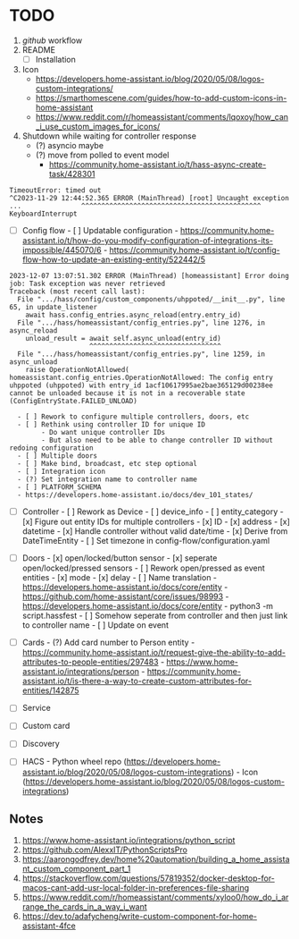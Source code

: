 # TODO

1. _github_ workflow
2. README
   - [ ] Installation
4. Icon
   - https://developers.home-assistant.io/blog/2020/05/08/logos-custom-integrations/
   - https://smarthomescene.com/guides/how-to-add-custom-icons-in-home-assistant
   - https://www.reddit.com/r/homeassistant/comments/lqoxoy/how_can_i_use_custom_images_for_icons/
5. Shutdown while waiting for controller response
   - (?) asyncio maybe
   - (?) move from polled to event model
     - https://community.home-assistant.io/t/hass-async-create-task/428301
```
TimeoutError: timed out
^C2023-11-29 12:44:52.365 ERROR (MainThread) [root] Uncaught exception
...               ^^^^^^^^^^^^^^^^^^^^^^^^^^^^^^^^^^^^^^^^^^^^^
KeyboardInterrupt

```

- [ ] Config flow
      - [ ] Updatable configuration
            - https://community.home-assistant.io/t/how-do-you-modify-configuration-of-integrations-its-impossible/445070/6
            - https://community.home-assistant.io/t/config-flow-how-to-update-an-existing-entity/522442/5
```
2023-12-07 13:07:51.302 ERROR (MainThread) [homeassistant] Error doing job: Task exception was never retrieved
Traceback (most recent call last):
  File ".../hass/config/custom_components/uhppoted/__init__.py", line 65, in update_listener
    await hass.config_entries.async_reload(entry.entry_id)
  File ".../hass/homeassistant/config_entries.py", line 1276, in async_reload
    unload_result = await self.async_unload(entry_id)
                    ^^^^^^^^^^^^^^^^^^^^^^^^^^^^^^^^^
  File ".../hass/homeassistant/config_entries.py", line 1259, in async_unload
    raise OperationNotAllowed(
homeassistant.config_entries.OperationNotAllowed: The config entry uhppoted (uhppoted) with entry_id 1acf10617995ae2bae365129d00238ee cannot be unloaded because it is not in a recoverable state (ConfigEntryState.FAILED_UNLOAD)

```
      - [ ] Rework to configure multiple controllers, doors, etc
      - [ ] Rethink using controller ID for unique ID
            - Do want unique controller IDs
            - But also need to be able to change controller ID without redoing configuration
      - [ ] Multiple doors
      - [ ] Make bind, broadcast, etc step optional
      - [ ] Integration icon
      - (?) Set integration name to controller name
      - [ ] PLATFORM_SCHEMA
      - https://developers.home-assistant.io/docs/dev_101_states/

- [ ] Controller
      - [ ] Rework as Device
      - [ ] device_info
      - [ ] entity_category
      - [x] Figure out entity IDs for multiple controllers
      - [x] ID
      - [x] address
      - [x] datetime
            - [x] Handle controller without valid date/time
            - [x] Derive from DateTimeEntity
            - [ ] Set timezone in config-flow/configuration.yaml

- [ ] Doors
      - [x] open/locked/button sensor
      - [x] seperate open/locked/pressed sensors
            - [ ] Rework open/pressed as event entities
      - [x] mode
      - [x] delay
      - [ ] Name translation
            - https://developers.home-assistant.io/docs/core/entity
            - https://github.com/home-assistant/core/issues/98993
            - https://developers.home-assistant.io/docs/core/entity
            - python3 -m script.hassfest
      - [ ] Somehow seperate from controller and then just link to controller name
      - [ ] Update on event

- [ ] Cards
      - (?) Add card number to Person entity
            - https://community.home-assistant.io/t/request-give-the-ability-to-add-attributes-to-people-entities/297483
            - https://www.home-assistant.io/integrations/person
            - https://community.home-assistant.io/t/is-there-a-way-to-create-custom-attributes-for-entities/142875
- [ ] Service
- [ ] Custom card
- [ ] Discovery


- [ ] HACS
      - Python wheel repo (https://developers.home-assistant.io/blog/2020/05/08/logos-custom-integrations)
      - Icon (https://developers.home-assistant.io/blog/2020/05/08/logos-custom-integrations)

## Notes

1. https://www.home-assistant.io/integrations/python_script
2. https://github.com/AlexxIT/PythonScriptsPro
3. https://aarongodfrey.dev/home%20automation/building_a_home_assistant_custom_component_part_1
4. https://stackoverflow.com/questions/57819352/docker-desktop-for-macos-cant-add-usr-local-folder-in-preferences-file-sharing
5. https://www.reddit.com/r/homeassistant/comments/xyloo0/how_do_i_arrange_the_cards_in_a_way_i_want
6. https://dev.to/adafycheng/write-custom-component-for-home-assistant-4fce
